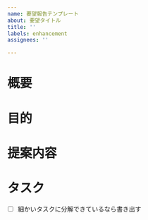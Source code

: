 ```yaml
---
name: 要望報告テンプレート
about: 要望タイトル
title: ''
labels: enhancement
assignees: ''

---
```


# 概要
# 目的
# 提案内容
# タスク
- [ ] 細かいタスクに分解できているなら書き出す
